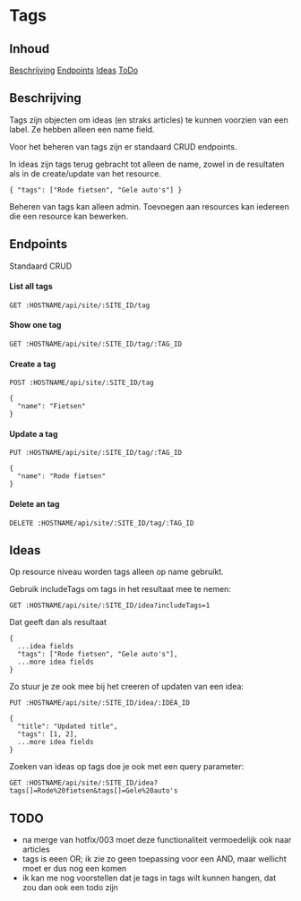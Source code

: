 # Tags

## Inhoud
[Beschrijving](#beschrijving)
[Endpoints](#endpoints)
[Ideas](#ideas)
[ToDo](#todo)

## Beschrijving

Tags zijn objecten om ideas (en straks articles) te kunnen voorzien van een label. Ze hebben alleen een name field.

Voor het beheren van tags zijn er standaard CRUD endpoints.

In ideas zijn tags terug gebracht tot alleen de name, zowel in de resultaten als in de create/update van het resource.

```
{ "tags": ["Rode fietsen", "Gele auto's"] }
```

Beheren van tags kan alleen admin. Toevoegen aan resources kan iedereen die een resource kan bewerken.

## Endpoints

Standaard CRUD

#### List all tags
```
GET :HOSTNAME/api/site/:SITE_ID/tag
```

#### Show one tag
```
GET :HOSTNAME/api/site/:SITE_ID/tag/:TAG_ID
```

#### Create a tag
```
POST :HOSTNAME/api/site/:SITE_ID/tag

{
  "name": "Fietsen"
}
```

#### Update a tag
```
PUT :HOSTNAME/api/site/:SITE_ID/tag/:TAG_ID

{
  "name": "Rode fietsen"
}
```

#### Delete an tag
```
DELETE :HOSTNAME/api/site/:SITE_ID/tag/:TAG_ID
```

## Ideas

Op resource niveau worden tags alleen op name gebruikt.

Gebruik includeTags om tags in het resultaat mee te nemen:
```
GET :HOSTNAME/api/site/:SITE_ID/idea?includeTags=1
```
Dat geeft dan als resultaat
```
{
  ...idea fields
  "tags": ["Rode fietsen", "Gele auto's"],
  ...more idea fields
}
```

Zo stuur je ze ook mee bij het creeren of updaten van een idea:
```
PUT :HOSTNAME/api/site/:SITE_ID/idea/:IDEA_ID

{
  "title": "Updated title",
  "tags": [1, 2],
  ...more idea fields
}

```

Zoeken van ideas op tags doe je ook met een query parameter:
```
GET :HOSTNAME/api/site/:SITE_ID/idea?tags[]=Rode%20fietsen&tags[]=Gele%20auto's
```

## TODO
- na merge van hotfix/003 moet deze functionaliteit vermoedelijk ook naar articles
- tags is eeen OR; ik zie zo geen toepassing voor een AND, maar wellicht moet er dus nog een komen
- ik kan me nog voorstellen dat je tags in tags wilt kunnen hangen, dat zou dan ook een todo zijn
